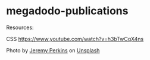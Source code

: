 # megadodo-publications

Resources: 

CSS
https://www.youtube.com/watch?v=h3bTwCqX4ns

Photo by <a href="https://unsplash.com/@jeremyperkins?utm_content=creditCopyText&utm_medium=referral&utm_source=unsplash">Jeremy Perkins</a> on <a href="https://unsplash.com/photos/photography-of-starry-sky-uhjiu8FjnsQ?utm_content=creditCopyText&utm_medium=referral&utm_source=unsplash">Unsplash</a>
  
